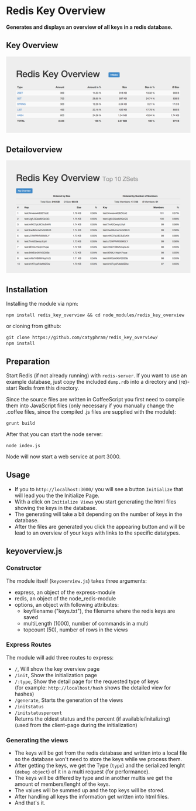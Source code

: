 # Redis Key Overview

**Generates and displays an overview of all keys in a redis database.**

## Key Overview

![overview of all keys](./imgs/keyoverview.png?raw=true "overview of all keys")

## Detailoverview

![detailed overview of a key type](./imgs/detailoverview.png?raw=true "detailoverview of key types")

## Installation

Installing the module via npm:

	npm install redis_key_overview && cd node_modules/redis_key_overview

or cloning from github:

	git clone https://github.com/catyphram/redis_key_overview/
	npm install

	
## Preparation

Start Redis (if not already running) with `redis-server`. If you want to use an example database, just copy the included `dump.rdb` into a directory and (re)-start Redis from this directory.

Since the source files are written in CoffeeScript you first need to compile them into JavaScript files (only necessary if you manually change the .coffee files, since the compiled .js files are supplied with the module):

	grunt build

After that you can start the node server:

	node index.js

Node will now start a web service at port 3000.


## Usage

* If you to `http://localhost:3000/` you will see a button `Initialize` that will lead you the the Initialize Page.  
* With a click on `Initialize Views` you start generating the html files showing the keys in the database.  
* The generating will take a bit depending on the number of keys in the database.  
* After the files are generated you click the appearing button and will be lead to an overview of your keys with links to the specific datatypes.


## keyoverview.js

### Constructor

The module itself (`keyoverview.js`) takes three arguments:

* express, an object of the express-module
* redis, an object of the node_redis-module
* options, an object with following attributes:
	* keyfilename ("keys.txt"), the filename where the redis keys are saved
	* multiLength (1000), number of commands in a multi
	* topcount (50), number of rows in the views

### Express Routes

The module will add three routes to express:

* `/`, Will show the key overview page  
* `/init`, Show the initialization page  
* `/:type`, Show the detail page for the requested type of keys  
(for example: `http://localhost/hash` shows the detailed view for hashes)
* `/generate`, Starts the generation of the views  
* `/initstatus`  
* `/initstatuspercent`  
Returns the oldest status and the percent (if available/initalizing)  
(used from the client-page during the initialization)  


### Generating the views

* The keys will be got from the redis database and written into a local file so the database won't need to store the keys while we process them.  
* After getting the keys, we get the Type (`type`) and the serialized lenght (`debug object`) of it in a multi request (for performance).  
* The keys will be differed by type and in another multis we get the amount of members/lenght of the keys.  
* The values will be summed up and the top keys will be stored.  
* After handling all keys the information get written into html files.  
* And that's it.